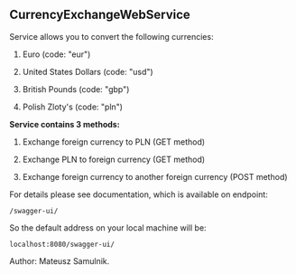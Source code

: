 **CurrencyExchangeWebService**
-


Service allows you to convert the following currencies:

1. Euro (code: "eur")

2. United States Dollars (code: "usd")

3. British Pounds (code: "gbp")

4. Polish Zloty's (code: "pln")

**Service contains 3 methods:**

1. Exchange foreign currency to PLN (GET method)

2. Exchange PLN to foreign currency (GET method)

3. Exchange foreign currency to another foreign currency (POST method)

For details please see documentation, which is available on endpoint:

```/swagger-ui/```

So the default address on your local machine will be:

```localhost:8080/swagger-ui/```

Author: Mateusz Samulnik.